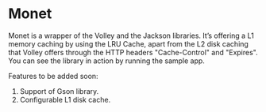 # Monet
Monet is a wrapper of the Volley and the Jackson libraries. It’s 
offering a L1 memory caching by using the LRU Cache, apart from 
the L2 disk caching that Volley offers through the HTTP headers 
"Cache-Control" and "Expires". You can see the library in action 
by running the sample app.

Features to be added soon:
1. Support of Gson library.
2. Configurable L1 disk cache.
